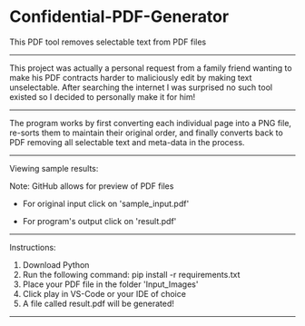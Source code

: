 # Confidential-PDF-Generator
This PDF tool removes selectable text from PDF files

----------------------------------------------------------------------------------------------------------------------------------------------------------------------------------------------------------------------------------------------------

This project was actually a personal request from a family friend wanting to make his PDF contracts harder to maliciously edit by making text unselectable. After searching the internet I was surprised no such tool existed so I decided to personally make it for him!

----------------------------------------------------------------------------------------------------------------------------------------------------------------------------------------------------------------------------------------------------

The program works by first converting each individual page into a PNG file, re-sorts them to maintain their original order, and finally converts back to PDF removing all selectable text and meta-data in the process.

----------------------------------------------------------------------------------------------------------------------------------------------------------------------------------------------------------------------------------------------------

Viewing sample results:  
  
Note: GitHub allows for preview of PDF files  

- For original input click on 'sample_input.pdf'  

- For program's output click on 'result.pdf'  

----------------------------------------------------------------------------------------------------------------------------------------------------------------------------------------------------------------------------------------------------

Instructions:  
  
1. Download Python
2. Run the following command:
   pip install -r requirements.txt
3. Place your PDF file in the folder 'Input_Images'
4. Click play in VS-Code or your IDE of choice
5. A file called result.pdf will be generated!

----------------------------------------------------------------------------------------------------------------------------------------------------------------------------------------------------------------------------------------------------


